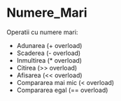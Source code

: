 # Numere_Mari
Operatii cu numere mari:
- Adunarea (+ overload)
- Scaderea (- overload)
- Inmultirea (* overload)
- Citirea (>> overload)
- Afisarea (<< overload)
- Compararea mai mic (< overload)
- Compararea egal (== overload)
